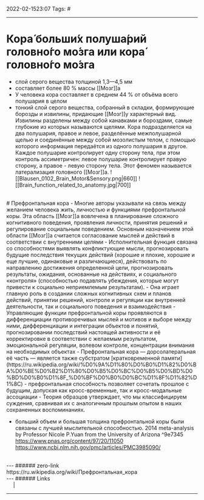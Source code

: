 2022-02-1523:07
Tags: #

---
# **Кора́ больши́х полуша́рий головно́го мо́зга** или **кора́ головно́го мо́зга**
- слой серого вещества толщиной 1,3—4,5 мм
- составляет более 80 % массы [[Мозг]]а
- У человека кора составляет в среднем 44 % от объёма всего полушария в целом
- тонкий слой серого вещества, собранный в складки, формирующие борозды и извилины, придающие [[Мозг]]у характерный вид. Извилины разделены между собой канавками и бороздами, самые глубокие из которых называются щелями. Кора подразделяется на два полушария, правое и левое, разделённые межполушарной щелью и соединённые между собой мозолистым телом, с помощью которого информация передаётся из одного полушария в другое. Каждое полушарие контролирует одну сторону тела, при этом контроль ассиметричен: левое полушарие контролирует правую сторону, а правое - левую сторону тела. Этот феномен называется латерализация головного [[Мозг]]а.
![[Blausen_0102_Brain_Motor&Sensory.png|660]]
![[Brain_function_related_to_anatomy.jpg|700]]

</br>
# Префронтальная кора
- Многие авторы указывали на связь между желанием человека жить, личностью и функциями префронтальной коры. Эта область [[Мозг]]а вовлечена в планирование сложного когнитивного поведения, проявления личности, принятия решений и регулирование социальным поведением. Основным назначением этой области [[Мозг]]а считается согласование мыслей и действий в соответствии с внутренними целями
- Исполнительная функция связана со способностями выявлять конфликтующие мысли, прогнозировать будущие последствия текущих действий (хорошие и плохие, хорошие и еще лучшие, одинаковые и различающиеся), действовать по направлению достижения определенной цели, прогнозировать результаты, ожидания, основанные на действиях, и социального «контроля» (способностью подавлять убеждения, которые могут привести к социально неприемлемым результатам).
- Она играет главную роль в создании сложных когнитивных схем и планов действий, принятии решений, контроле и регуляции как внутренней деятельности, так и социального поведения и взаимодействия
- Управляющие функции префронтальной коры проявляются в дифференциации противоречивых мыслей и мотивов и выборе между ними, дифференциации и интеграции объектов и понятий, прогнозировании последствий настоящей активности и её корректировке в соответствии с желаемым результатом, эмоциональной регуляции, волевом контроле, концентрации внимания на необходимых объектах
- Префронтальная кора — дорсолатеральная её часть — является также субстратом [кратковременной памяти](https://ru.wikipedia.org/wiki/%D0%9A%D1%80%D0%B0%D1%82%D0%BA%D0%BE%D0%B2%D1%80%D0%B5%D0%BC%D0%B5%D0%BD%D0%BD%D0%B0%D1%8F_%D0%BF%D0%B0%D0%BC%D1%8F%D1%82%D1%8C)
- префронтальная способность позволяет сочетать прошлое с будущим, допуская как кросс-временные, так и кросс-модальные ассоциации
- Теория образцов утверждает, что мы классифицируем суждения, сравнивая их с аналогичным прошлым опытом в наших сохраненных воспоминаниях.

- больший объем и большая толщина префронтальной коры были связаны с лучшей мыслительной способностью.
2014 meta-analysis by Professor Nicole P.Yuan from the University of Arizona ^9e7345
https://www.pnas.org/content/97/20/11050
https://www.ncbi.nlm.nih.gov/pmc/articles/PMC3985090/

</br>
---
###### zero-link </br>
https://ru.wikipedia.org/wiki/Префронтальная_кора

</br>
---
###### Links </br>
 &emsp; | &emsp; 


---